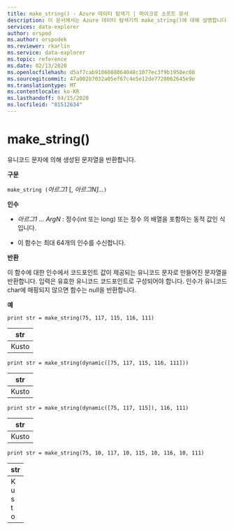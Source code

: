 ```yaml
---
title: make_string() - Azure 데이터 탐색기 | 마이크로 소프트 문서
description: 이 문서에서는 Azure 데이터 탐색기의 make_string()에 대해 설명합니다.
services: data-explorer
author: orspod
ms.author: orspodek
ms.reviewer: rkarlin
ms.service: data-explorer
ms.topic: reference
ms.date: 02/13/2020
ms.openlocfilehash: d5af7cab9106088064048c1077ec3f9b1950ec08
ms.sourcegitcommit: 47a002b7032a05ef67c4e5e12de7720062645e9e
ms.translationtype: MT
ms.contentlocale: ko-KR
ms.lasthandoff: 04/15/2020
ms.locfileid: "81512634"
---
```

# <a name="make_string"></a>make_string()

유니코드 문자에 의해 생성된 문자열을 반환합니다.
    
**구문**

`make_string (`*아르그1* [, *아르그N]...*`)`

**인수**

* *아르그1* ... *ArgN* : 정수(int 또는 long) 또는 정수 의 배열을 포함하는 동적 값인 식입니다.

* 이 함수는 최대 64개의 인수를 수신합니다. 

**반환**

이 함수에 대한 인수에서 코드포인트 값이 제공되는 유니코드 문자로 만들어진 문자열을 반환합니다. 입력은 유효한 유니코드 코드포인트로 구성되어야 합니다.
인수가 유니코드 char에 매핑되지 않으면 함수는 null을 반환합니다.

**예**

```kusto
print str = make_string(75, 117, 115, 116, 111)
```

|str|
|---|
|Kusto|
    
```kusto
print str = make_string(dynamic([75, 117, 115, 116, 111]))
```

|str|
|---|
|Kusto|

```kusto
print str = make_string(dynamic([75, 117, 115]), 116, 111)
```

|str|
|---|
|Kusto|

```kusto
print str = make_string(75, 10, 117, 10, 115, 10, 116, 10, 111)
```

|str|
|---|
|K<br>u<br>s<br>t<br>o|